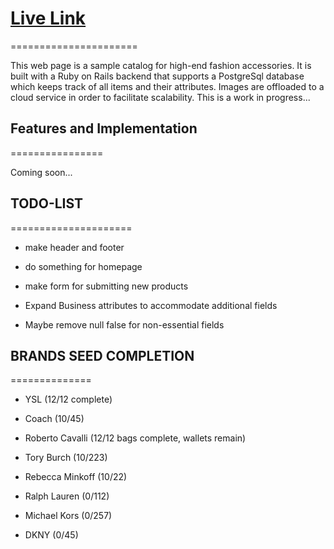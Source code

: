 # [Live Link](https://bernies-shop.herokuapp.com/products)
======================

This web page is a sample catalog for high-end fashion accessories. It is built with a Ruby on Rails backend that supports a PostgreSql database which keeps track of all items and their attributes. Images are offloaded to a cloud service in order to facilitate scalability. This is a work in progress...


## Features and Implementation
================

Coming soon...

## TODO-LIST
=====================

- make header and footer

- do something for homepage

- make form for submitting new products

- Expand Business attributes to accommodate additional fields

- Maybe remove null false for non-essential fields  

## BRANDS SEED COMPLETION
==============

- YSL (12/12 complete)

- Coach (10/45)

- Roberto Cavalli (12/12 bags complete, wallets remain)

- Tory Burch (10/223)

- Rebecca Minkoff (10/22)

- Ralph Lauren (0/112)

- Michael Kors (0/257)

- DKNY (0/45)
